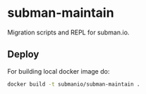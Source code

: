 # subman-maintain

Migration scripts and REPL for subman.io.

## Deploy

For building local docker image do:

```bash
docker build -t submanio/subman-maintain .
```
